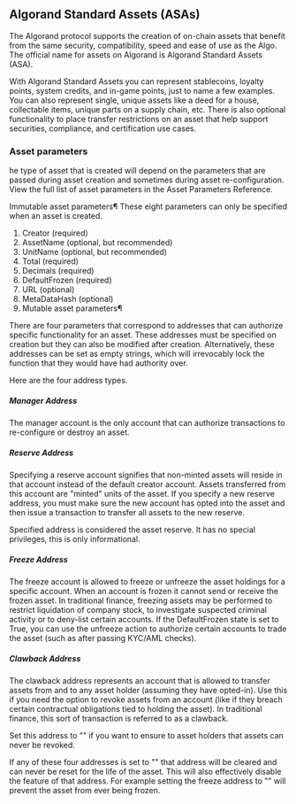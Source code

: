 
## Algorand Standard Assets (ASAs)

The Algorand protocol supports the creation of on-chain assets that benefit from the same security, compatibility, speed and ease of use as the Algo. The official name for assets on Algorand is Algorand Standard Assets (ASA).

With Algorand Standard Assets you can represent stablecoins, loyalty points, system credits, and in-game points, just to name a few examples. You can also represent single, unique assets like a deed for a house, collectable items, unique parts on a supply chain, etc. There is also optional functionality to place transfer restrictions on an asset that help support securities, compliance, and certification use cases.


### Asset parameters

he type of asset that is created will depend on the parameters that are passed during asset creation and sometimes during asset re-configuration. View the full list of asset parameters in the Asset Parameters Reference.

Immutable asset parameters¶
These eight parameters can only be specified when an asset is created.

1. Creator (required)
2. AssetName (optional, but recommended)
3. UnitName (optional, but recommended)
4. Total (required)
5. Decimals (required)
6. DefaultFrozen (required)
7. URL (optional)
8. MetaDataHash (optional)
9. Mutable asset parameters¶

There are four parameters that correspond to addresses that can authorize specific functionality for an asset. These addresses must be specified on creation but they can also be modified after creation. Alternatively, these addresses can be set as empty strings, which will irrevocably lock the function that they would have had authority over.

Here are the four address types.

##### Manager Address

The manager account is the only account that can authorize transactions to re-configure or destroy an asset.

##### Reserve Address

Specifying a reserve account signifies that non-minted assets will reside in that account instead of the default creator account. Assets transferred from this account are "minted" units of the asset. If you specify a new reserve address, you must make sure the new account has opted into the asset and then issue a transaction to transfer all assets to the new reserve.

Specified address is considered the asset reserve.
It has no special privileges, this is only informational.

##### Freeze Address

The freeze account is allowed to freeze or unfreeze the asset holdings for a specific account. When an account is frozen it cannot send or receive the frozen asset. In traditional finance, freezing assets may be performed to restrict liquidation of company stock, to investigate suspected criminal activity or to deny-list certain accounts. If the DefaultFrozen state is set to True, you can use the unfreeze action to authorize certain accounts to trade the asset (such as after passing KYC/AML checks).

##### Clawback Address

The clawback address represents an account that is allowed to transfer assets from and to any asset holder (assuming they have opted-in). Use this if you need the option to revoke assets from an account (like if they breach certain contractual obligations tied to holding the asset). In traditional finance, this sort of transaction is referred to as a clawback.

Set this address to "" if you want to ensure to asset holders that assets can never be revoked.

If any of these four addresses is set to "" that address will be cleared and can never be reset for the life of the asset. This will also effectively disable the feature of that address. For example setting the freeze address to "" will prevent the asset from ever being frozen.